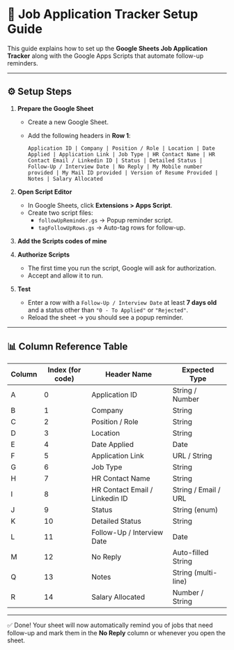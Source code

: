 # 📌 Job Application Tracker Setup Guide

This guide explains how to set up the **Google Sheets Job Application Tracker** along with the Google Apps Scripts that automate follow-up reminders.

---

## ⚙️ Setup Steps

1. **Prepare the Google Sheet**
   - Create a new Google Sheet.
   - Add the following headers in **Row 1**:

     ```
     Application ID | Company | Position / Role | Location | Date Applied | Application Link | Job Type | HR Contact Name | HR Contact Email / Linkedin ID | Status | Detailed Status | Follow-Up / Interview Date | No Reply | My Mobile number provided | My Mail ID provided | Version of Resume Provided | Notes | Salary Allocated
     ```

2. **Open Script Editor**
   - In Google Sheets, click **Extensions > Apps Script**.
   - Create two script files:
     - `followUpReminder.gs` → Popup reminder script.
     - `tagFollowUpRows.gs` → Auto-tag rows for follow-up.

3. **Add the Scripts codes of mine**

4. **Authorize Scripts**
   - The first time you run the script, Google will ask for authorization.
   - Accept and allow it to run.

5. **Test**
   - Enter a row with a `Follow-Up / Interview Date` at least **7 days old** and a status other than `"0 - To Applied"` or `"Rejected"`.
   - Reload the sheet → you should see a popup reminder.

---

## 📊 Column Reference Table

| Column | Index (for code) | Header Name                       | Expected Type        |
|--------|------------------|-----------------------------------|----------------------|
| A      | 0                | Application ID                    | String / Number      |
| B      | 1                | Company                           | String               |
| C      | 2                | Position / Role                   | String               |
| D      | 3                | Location                          | String               |
| E      | 4                | Date Applied                      | Date                 |
| F      | 5                | Application Link                  | URL / String         |
| G      | 6                | Job Type                          | String               |
| H      | 7                | HR Contact Name                   | String               |
| I      | 8                | HR Contact Email / Linkedin ID    | String / Email / URL |
| J      | 9                | Status                            | String (enum)        |
| K      | 10               | Detailed Status                   | String               |
| L      | 11               | Follow-Up / Interview Date        | Date                 |
| M      | 12               | No Reply                          | Auto-filled String   |
| Q      | 13               | Notes                             | String (multi-line)  |
| R      | 14               | Salary Allocated                  | Number / String      |

---

✅ Done! Your sheet will now automatically remind you of jobs that need follow-up and mark them in the **No Reply** column or whenever you open the sheet.
